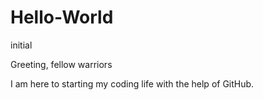 # Hello-World

initial

Greeting, fellow warriors

I am here to starting my coding life with the help of GitHub.
